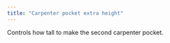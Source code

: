 ```yaml
---
title: "Carpenter pocket extra height"
---
```


Controls how tall to make the second carpenter pocket.
